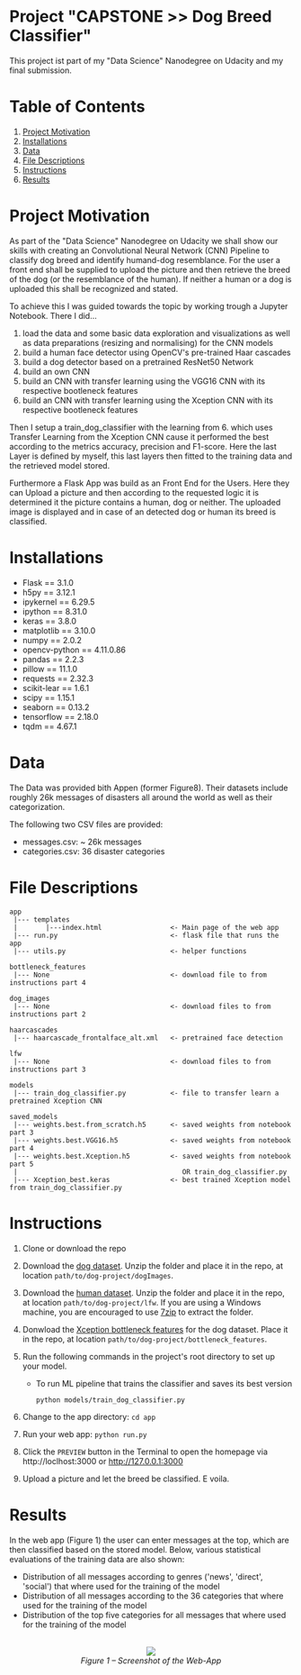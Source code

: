 # Project "CAPSTONE >> Dog Breed Classifier"
This project ist part of my "Data Science" Nanodegree on Udacity and my final submission.

# Table of Contents

1. [Project Motivation](#motivation)
2. [Installations](#installations)
2. [Data](#data)
3. [File Descriptions](#files)
4. [Instructions](#instructions)
5. [Results](#results)


# Project Motivation <a name="motivation"></a>
As part of the "Data Science" Nanodegree on Udacity we shall show our skills with creating an Convolutional Neural Network (CNN) Pipeline to classify dog breed and identify humand-dog resemblance. For the user a front end shall be supplied to upload the picture and then retrieve the breed of the dog (or the resemblance of the human). If neither a human or a dog is uploaded this shall be recognized and stated.

To achieve this I was guided towards the topic by working trough a Jupyter Notebook. There I did...

1. load the data and some basic data exploration and visualizations as well as data preparations (resizing and normalising) for the CNN models
2. build a human face detector using OpenCV's pre-trained Haar cascades
3. build a dog detector based on a pretrained ResNet50 Network
4. build an own CNN
5. build an CNN with transfer learning using the VGG16 CNN with its respective bootleneck features
6. build an CNN with transfer learning using the Xception CNN with its respective bootleneck features

Then I setup a train_dog_classifier with the learning from 6. which uses Transfer Learning from the Xception CNN cause it performed the best according to the metrics accuracy, precision and F1-score. Here the last Layer is defined by myself, this last layers then fitted to the training data and the retrieved model stored.

Furthermore a Flask App was build as an Front End for the Users. Here they can Upload a picture and then according to the requested logic it is determined it the picture contains a human, dog or neither. The uploaded image is displayed and in case of an detected dog or human its breed is classified.

# Installations <a name="installations"></a>

<ul>
    <li>Flask           == 3.1.0
    <li>h5py            == 3.12.1
    <li>ipykernel       == 6.29.5
    <li>ipython         == 8.31.0
    <li>keras           == 3.8.0
    <li>matplotlib      == 3.10.0
    <li>numpy           == 2.0.2
    <li>opencv-python   == 4.11.0.86
    <li>pandas          == 2.2.3
    <li>pillow          == 11.1.0
    <li>requests        == 2.32.3
    <li>scikit-lear     == 1.6.1
    <li>scipy           == 1.15.1
    <li>seaborn         == 0.13.2
    <li>tensorflow      == 2.18.0
    <li>tqdm            == 4.67.1
</ul>

# Data <a name="data"></a>
The Data was provided bith Appen (former Figure8). Their datasets include roughly 26k messages of disasters all around the world as well as their categorization. </br>

The following two CSV files are provided:</br>

<ul>
  <li>messages.csv: ~ 26k messages
  <li>categories.csv: 36 disaster categories 
</ul>

# File Descriptions <a name="files"></a>

```
app
 |--- templates
 |       |---index.html                 <- Main page of the web app
 |--- run.py                            <- flask file that runs the app
 |--- utils.py                          <- helper functions

bottleneck_features
 |--- None                              <- download file to from instructions part 4

dog_images
 |--- None                              <- download files to from instructions part 2

haarcascades
 |--- haarcascade_frontalface_alt.xml   <- pretrained face detection 

lfw
 |--- None                              <- download files to from instructions part 3

models
 |--- train_dog_classifier.py           <- file to transfer learn a pretrained Xception CNN

saved_models
 |--- weights.best.from_scratch.h5      <- saved weights from notebook part 3
 |--- weights.best.VGG16.h5             <- saved weights from notebook part 4
 |--- weights.best.Xception.h5          <- saved weights from notebook part 5 
 |                                         OR train_dog_classifier.py
 |--- Xception_best.keras               <- best trained Xception model from train_dog_classifier.py
 ```

# Instructions <a name="instructions"></a>

1. Clone or download the repo

2. Download the [dog dataset](https://s3-us-west-1.amazonaws.com/udacity-aind/dog-project/dogImages.zip).  Unzip the folder and place it in the repo, at location `path/to/dog-project/dogImages`. 

3. Download the [human dataset](https://s3-us-west-1.amazonaws.com/udacity-aind/dog-project/lfw.zip).  Unzip the folder and place it in the repo, at location `path/to/dog-project/lfw`.  If you are using a Windows machine, you are encouraged to use [7zip](http://www.7-zip.org/) to extract the folder. 

4. Donwload the [Xception bottleneck features](https://s3-us-west-1.amazonaws.com/udacity-aind/dog-project/DogXceptionData.npz) for the dog dataset.  Place it in the repo, at location `path/to/dog-project/bottleneck_features`.

5. Run the following commands in the project's root directory to set up your model.

    - To run ML pipeline that trains the classifier and saves its best version </br>
        
        `python models/train_dog_classifier.py`

6. Change to the app directory: `cd app`

7. Run your web app: `python run.py`

7. Click the `PREVIEW` button in the Terminal to open the homepage via http://loclhost:3000 or http://127.0.0.1:3000

8. Upload a picture and let the breed be classified. E voila.


# Results <a name="results"></a>
In the web app (Figure 1) the user can enter messages at the top, which are then classified based on the stored model. Below, various statistical evaluations of the training data are also shown:

- Distribution of all messages according to genres ('news', 'direct', 'social') that where used for the training of the model
- Distribution of all messages according to the 36 categories that where used for the training of the model
- Distribution of the top five categories for all messages that where used for the training of the model

<br>
    <div align="center">
	    <img src="https://github.com/data-ml-wizzi/UDACITY_disaster_response_pipeline/blob/main/app/app_screeni.png">
    </div>
    <div align="center">
	    <i>Figure 1 – Screenshot of the Web-App</i>
    </div>
<br>

